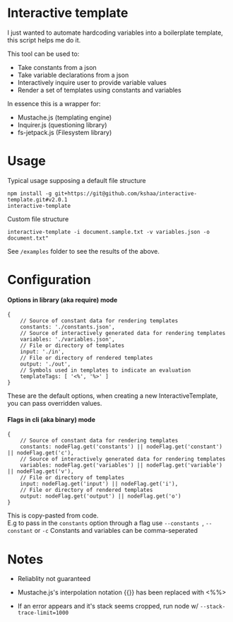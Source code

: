 # Interactive template
I just wanted to automate hardcoding variables into a boilerplate template, this script helps me do it.

This tool can be used to:
- Take constants from a json
- Take variable declarations from a json
- Interactively inquire user to provide variable values
- Render a set of templates using constants and variables

In essence this is a wrapper for:
- Mustache.js (templating engine)
- Inquirer.js (questioning library)
- fs-jetpack.js (Filesystem library)

# Usage
Typical usage supposing a default file structure
```
npm install -g git+https://git@github.com/kshaa/interactive-template.git#v2.0.1
interactive-template
```

Custom file structure
```
interactive-template -i document.sample.txt -v variables.json -o document.txt"
```

See `/examples` folder to see the results of the above.

# Configuration
#### Options in library (aka require) mode
```
{
    // Source of constant data for rendering templates
    constants: './constants.json',
    // Source of interactively generated data for rendering templates
    variables: './variables.json',
    // File or directory of templates
    input: './in',
    // File or directory of rendered templates
    output: './out',
    // Symbols used in templates to indicate an evaluation
    templateTags: [ '<%', '%>' ]
}
```
These are the default options, when creating a new InteractiveTemplate, you can pass overridden values.

#### Flags in cli (aka binary) mode
```
{
    // Source of constant data for rendering templates
    constants: nodeFlag.get('constants') || nodeFlag.get('constant') || nodeFlag.get('c'),
    // Source of interactively generated data for rendering templates
    variables: nodeFlag.get('variables') || nodeFlag.get('variable') || nodeFlag.get('v'),
    // File or directory of templates
    input: nodeFlag.get('input') || nodeFlag.get('i'),
    // File or directory of rendered templates
    output: nodeFlag.get('output') || nodeFlag.get('o')
}
```
This is copy-pasted from code.    
E.g to pass in the `constants` option through a flag use `--constants `, `--constant` or `-c`
Constants and variables can be comma-seperated  

# Notes
- Reliablity not guaranteed   
  
    
- Mustache.js's interpolation notation {{}} has been replaced with <%%>
- If an error appears and it's stack seems cropped, run node w/ `--stack-trace-limit=1000`  